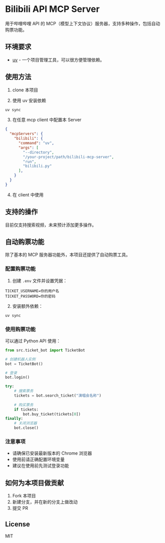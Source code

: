 # Bilibili API MCP Server

用于哔哩哔哩 API 的 MCP（模型上下文协议）服务器，支持多种操作，包括自动购票功能。

## 环境要求

- [uv](https://docs.astral.sh/uv/) - 一个项目管理工具，可以很方便管理依赖。

## 使用方法

1. clone 本项目

2. 使用 uv 安装依赖

```bash
uv sync
```

3. 在任意 mcp client 中配置本 Server

```json
{
  "mcpServers": {
    "bilibili": {
      "command": "uv",
      "args": [
        "--directory",
        "/your-project/path/bilibili-mcp-server",
        "run",
        "bilibili.py"
      ],
    }
  }
}
```

4. 在 client 中使用

## 支持的操作

目前仅支持搜索视频，未来预计添加更多操作。

## 自动购票功能

除了基本的 MCP 服务器功能外，本项目还提供了自动购票工具。

### 配置购票功能

1. 创建 `.env` 文件并设置凭据：

```env
TICKET_USERNAME=你的用户名
TICKET_PASSWORD=你的密码
```

2. 安装额外依赖：

```bash
uv sync
```

### 使用购票功能

可以通过 Python API 使用：

```python
from src.ticket_bot import TicketBot

# 创建机器人实例
bot = TicketBot()

# 登录
bot.login()

try:
    # 搜索票务
    tickets = bot.search_ticket("演唱会名称")
    
    # 购买票务
    if tickets:
        bot.buy_ticket(tickets[0])
finally:
    # 关闭浏览器
    bot.close()
```

### 注意事项

- 请确保已安装最新版本的 Chrome 浏览器
- 使用前请正确配置环境变量
- 建议在使用前先测试登录功能

## 如何为本项目做贡献

1. Fork 本项目
2. 新建分支，并在新的分支上做改动
3. 提交 PR

## License

MIT
